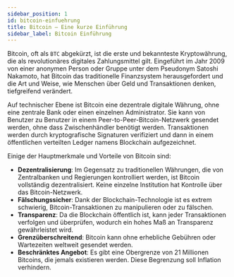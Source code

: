 ```yaml
---
sidebar_position: 1
id: bitcoin-einfuehrung
title: Bitcoin – Eine kurze Einführung
sidebar_label: Bitcoin Einführung
---
```


Bitcoin, oft als `BTC` abgekürzt, ist die erste und bekannteste Kryptowährung,
die als revolutionäres digitales Zahlungsmittel gilt. Eingeführt im Jahr 2009
von einer anonymen Person oder Gruppe unter dem Pseudonym Satoshi Nakamoto, hat
Bitcoin das traditionelle Finanzsystem herausgefordert und die Art und Weise,
wie Menschen über Geld und Transaktionen denken, tiefgreifend verändert.

Auf technischer Ebene ist Bitcoin eine dezentrale digitale Währung, ohne eine
zentrale Bank oder einen einzelnen Administrator. Sie kann von Benutzer zu
Benutzer in einem Peer-to-Peer-Bitcoin-Netzwerk gesendet werden, ohne dass
Zwischenhändler benötigt werden. Transaktionen werden durch kryptografische
Signaturen verifiziert und dann in einem öffentlichen verteilten Ledger namens
Blockchain aufgezeichnet.

Einige der Hauptmerkmale und Vorteile von Bitcoin sind:

- **Dezentralisierung**: Im Gegensatz zu traditionellen Währungen, die von
  Zentralbanken und Regierungen kontrolliert werden, ist Bitcoin vollständig
  dezentralisiert. Keine einzelne Institution hat Kontrolle über das
  Bitcoin-Netzwerk.
- **Fälschungssicher**: Dank der Blockchain-Technologie ist es extrem schwierig,
  Bitcoin-Transaktionen zu manipulieren oder zu fälschen.
- **Transparenz**: Da die Blockchain öffentlich ist, kann jeder Transaktionen
  verfolgen und überprüfen, wodurch ein hohes Maß an Transparenz gewährleistet
  wird.
- **Grenzüberschreitend**: Bitcoin kann ohne erhebliche Gebühren oder
  Wartezeiten weltweit gesendet werden.
- **Beschränktes Angebot**: Es gibt eine Obergrenze von 21 Millionen Bitcoins,
  die jemals existieren werden. Diese Begrenzung soll Inflation verhindern.

